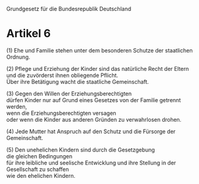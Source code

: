Grundgesetz für die Bundesrepublik Deutschland

# Artikel 6 

(1) Ehe und Familie stehen unter dem besonderen Schutze der staatlichen Ordnung.

(2) Pflege und Erziehung der Kinder sind das natürliche Recht der Eltern  
und die zuvörderst ihnen obliegende Pflicht.  
Über ihre Betätigung wacht die staatliche Gemeinschaft.

(3) Gegen den Willen der Erziehungsberechtigten  
dürfen Kinder nur auf Grund eines Gesetzes von der Familie getrennt werden,  
wenn die Erziehungsberechtigten versagen  
oder wenn die Kinder aus anderen Gründen zu verwahrlosen drohen.

(4) Jede Mutter hat Anspruch auf den Schutz und die Fürsorge der Gemeinschaft.

(5) Den unehelichen Kindern sind durch die Gesetzgebung  
die gleichen Bedingungen  
für ihre leibliche und seelische Entwicklung und ihre Stellung in der Gesellschaft zu schaffen  
wie den ehelichen Kindern.
